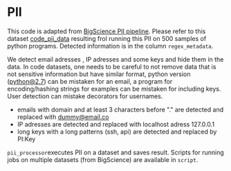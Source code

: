 # PII

This code is adapted from [BigScience PII pipeline](https://github.com/bigscience-workshop/data-preparation/tree/main/preprocessing/training/02_pii). Please refer to this dataset [code_pii_data](https://huggingface.co/datasets/loubnabnl/code_pii_data) resulting frol running this PII on 500 samples of python programs. Detected information is in the column `regex_metadata`.

We detect email adresses , IP adresses and some keys and hide them in the data. In code datasets, one needs to be careful to not remove data that is not sensitive information but have similar format, python version (python@2.7) can be mistaken for an email, a program for encoding/hashing strings for examples can be mistaken for including keys. User detection can mistake decorators for usernames.

* emails with domain and at least 3 characters before "." are detected and replaced with dummy@email.co
* IP adresses are detected and replaced with localhost adress 127.0.0.1
* long keys with a long patterns (ssh, api) are detected and replaced by PI:Key

`pii_processor`executes PII on a dataset and saves result. Scripts for running jobs on multiple datasets (from BigScience) are available in `script`.